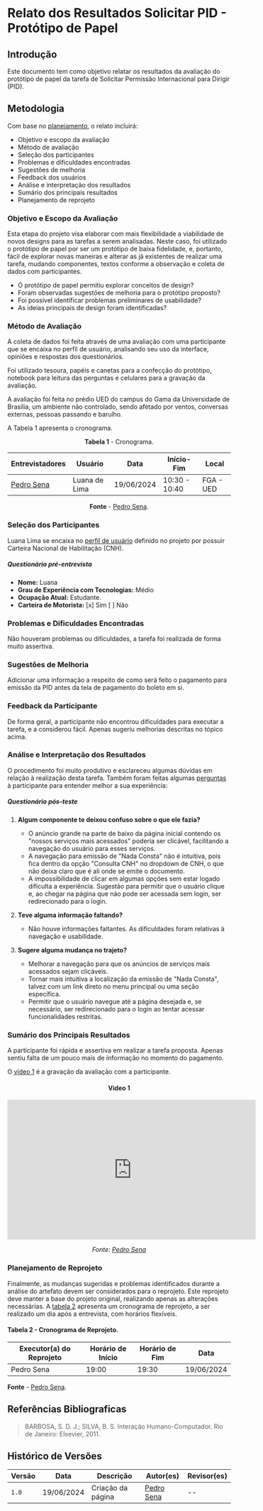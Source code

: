 # Relato dos Resultados Solicitar PID - Protótipo de Papel

## Introdução

Este documento tem como objetivo relatar os resultados da avaliação do protótipo de papel da tarefa de Solicitar Permissão Internacional para Dirigir (PID).

## Metodologia

Com base no [planejamento](../planejamento-relato-resultados-pp.md), o relato incluirá:

* Objetivo e escopo da avaliação
* Método de avaliação
* Seleção dos participantes
* Problemas e dificuldades encontradas
* Sugestões de melhoria
* Feedback dos usuários
* Análise e interpretação dos resultados
* Sumário dos principais resultados
* Planejamento de reprojeto


### Objetivo e Escopo da Avaliação

Esta etapa do projeto visa elaborar com mais flexibilidade a viabilidade de novos designs para as tarefas a serem analisadas. Neste caso, foi utilizado o protótipo de papel por ser um protótipo de baixa fidelidade, e, portanto, fácil de explorar novas maneiras e alterar as já existentes de realizar uma tarefa, mudando componentes, textos conforme a observação e coleta de dados com participantes.

<!-- TODO -->
- O protótipo de papel permitiu explorar conceitos de design?
- Foram observadas sugestões de melhoria para o protótipo proposto?
- Foi possível identificar problemas preliminares de usabilidade?
- As ideias principais de design foram identificadas?

### Método de Avaliação

A coleta de dados foi feita através de uma avaliação com uma participante que se encaixa no perfil de usuário, analisando seu uso da interface, opiniões e respostas dos questionários. 

Foi utilizado tesoura, papéis e canetas para a confecção do protótipo, notebook para leitura das perguntas e celulares para a gravação da avaliação. 

A avaliação foi feita no prédio UED do campus do Gama da Universidade de Brasília, um ambiente não controlado, sendo afetado por ventos, conversas externas, pessoas passando e barulho.

A Tabela 1 apresenta o cronograma.

<center>

**Tabela 1** - Cronograma.

| Entrevistadores                | Usuário                                     | Data       | Início-Fim    | Local      |
| ------------------------------ | ------------------------------------------- | ---------- | ------------- | ---------- |
| [Pedro Sena](https://github.com/pedroyen21) | Luana de Lima | 19/06/2024 | 10:30 - 10:40 | FGA - UED |

**Fonte** - [Pedro Sena](https://github.com/pedroyen21).

</center>

### Seleção dos Participantes 

Luana Lima se encaixa no [perfil de usuário](https://interacao-humano-computador.github.io/2024.1-DETRANDF/analise-requisitos/usuario/) definido no projeto por possuir Carteira Nacional de Habilitação (CNH). 

##### Questionário pré-entrevista

- **Nome:** Luana
- **Grau de Experiência com Tecnologias:** Médio
- **Ocupação Atual:** Estudante.
- **Carteira de Motorista:** [x] Sim [ ] Não

### Problemas e Dificuldades Encontradas

Não houveram problemas ou dificuldades, a tarefa foi realizada de forma muito assertiva.

### Sugestões de Melhoria 

Adicionar uma informação a respeito de como será feito o pagamento para emissão da PID antes da tela de pagamento do boleto em si.

### Feedback da Participante

De forma geral, a participante não encontrou dificuldades para executar a tarefa, e a considerou fácil. Apenas sugeriu melhorias descritas no tópico acima.

### Análise e Interpretação dos Resultados

O procedimento foi muito produtivo e esclareceu algumas dúvidas em relação à realização desta tarefa.
Também foram feitas algumas [perguntas](#perguntas-de-feedback) à participante para entender melhor a sua experiência:

##### Questionário pós-teste

1. **Algum componente te deixou confuso sobre o que ele fazia?**
   - O anúncio grande na parte de baixo da página inicial contendo os "nossos serviços mais acessados" poderia ser clicável, facilitando a navegação do usuário para esses serviços.
   - A navegação para emissão de "Nada Consta" não é intuitiva, pois fica dentro da opção "Consulta CNH" no dropdown de CNH, o que não deixa claro que é ali onde se emite o documento.
   - A impossibilidade de clicar em algumas opções sem estar logado dificulta a experiência. Sugestão para permitir que o usuário clique e, ao chegar na página que não pode ser acessada sem login, ser redirecionado para o login.

2. **Teve alguma informação faltando?**
   - Não houve informações faltantes. As dificuldades foram relativas à navegação e usabilidade.

3. **Sugere alguma mudança no trajeto?**
   - Melhorar a navegação para que os anúncios de serviços mais acessados sejam clicáveis.
   - Tornar mais intuitiva a localização da emissão de "Nada Consta", talvez com um link direto no menu principal ou uma seção específica.
   - Permitir que o usuário navegue até a página desejada e, se necessário, ser redirecionado para o login ao tentar acessar funcionalidades restritas.


### Sumário dos Principais Resultados

A participante foi rápida e assertiva em realizar a tarefa proposta. Apenas sentiu falta de um pouco mais de informação no momento do pagamento.

O [vídeo 1](#video-1) é a gravação da avaliação com a participante.

<center>


#### Video 1

<iframe width="560" height="315" src="https://www.youtube.com/embed/mLl8kbF4HbE?si=0we83yovFBA7ShZu" title="YouTube video player" frameborder="0" allow="accelerometer; autoplay; clipboard-write; encrypted-media; gyroscope; picture-in-picture; web-share" referrerpolicy="strict-origin-when-cross-origin" allowfullscreen></iframe>

_Fonte: [Pedro Sena](https://github.com/pedroyen21)_

</center>


### Planejamento de Reprojeto

Finalmente, as mudanças sugeridas e problemas identificados durante a análise do artefato devem ser considerados para o reprojeto. Este reprojeto deve manter a base do projeto original, realizando apenas as alterações necessárias. A [tabela 2](#tabela-2---cronograma-de-reprojeto) apresenta um cronograma de reprojeto, a ser realizado um dia após a entrevista, com horários flexíveis.

#### **Tabela 2** - Cronograma de Reprojeto.

| Executor(a) do Reprojeto | Horário de Início | Horário de Fim | Data       |
| -----------------------  | ----------------- | -------------- | ---------- |
| Pedro Sena         | 19:00             | 19:30          | 19/06/2024 |

**Fonte** - [Pedro Sena](https://github.com/pedroyen21).


## Referências Bibliograficas

> BARBOSA, S. D. J.; SILVA, B. S. Interação Humano-Computador. Rio de Janeiro: Elsevier, 2011.

## Histórico de Versões

| Versão | Data       | Descrição         | Autor(es)                                              | Revisor(es) |
| ------ | ---------- | ----------------- | ------------------------------------------------------ | ----------- |
| `1.0`  | 19/06/2024 | Criação da página | [Pedro Sena](https://github.com/pedroyen21) | --          |